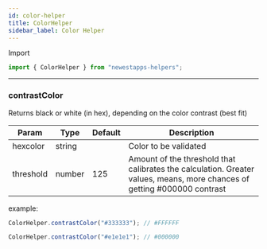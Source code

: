 ```yaml
---
id: color-helper
title: ColorHelper
sidebar_label: Color Helper
---
```


Import

```jsx
import { ColorHelper } from "newestapps-helpers";
```

---

### contrastColor

Returns black or white (in hex), depending on the color contrast (best fit)

| Param     | Type   | Default | Description                                                                                                              |
| --------- | ------ | ------- | ------------------------------------------------------------------------------------------------------------------------ |
| hexcolor  | string |         | Color to be validated                                                                                                    |
| threshold | number | 125     | Amount of the threshold that calibrates the calculation. Greater values, means, more chances of getting #000000 contrast |

example:

```jsx
ColorHelper.contrastColor("#333333"); // #FFFFFF

ColorHelper.contrastColor("#e1e1e1"); // #000000
```
